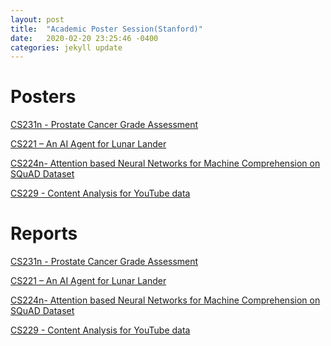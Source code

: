 ```yaml
---
layout: post  
title:  "Academic Poster Session(Stanford)"  
date:   2020-02-20 23:25:46 -0400  
categories: jekyll update
---
```

# Posters 
<a href="https://drive.google.com/file/d/1NRqat7dQZsgsc_44G0FvJUBpzL1piA8f/view?usp=sharing" target="_blank">CS231n - Prostate Cancer Grade Assessment </a>

<a href="https://drive.google.com/file/d/1cZCubLW6sJqa5ogj6Z_-FqvbpcdZCqsC/view?usp=sharing" target="_blank">CS221 – An AI Agent for Lunar Lander</a>

<a href="https://drive.google.com/file/d/1heX20maZMSVVZ-Q13q-dQRc2Xo-0uDBy/view?usp=sharing" target="_blank">CS224n- Attention based Neural Networks for Machine Comprehension on SQuAD Dataset</a>

<a href="https://drive.google.com/file/d/1uWVIu7dLH-CiNwVGQzvVlY0FR_CjYtEC/view?usp=sharing" target="_blank">CS229 - Content Analysis for YouTube data</a>

# Reports 
<a href="https://drive.google.com/file/d/1NRqat7dQZsgsc_44G0FvJUBpzL1piA8f/view?usp=sharing" target="_blank">CS231n - Prostate Cancer Grade Assessment </a>

<a href="https://drive.google.com/file/d/1KM8z-rw1RB82onYrg3NFvTvewu0ix7vW/view?usp=sharing" target="_blank">CS221 – An AI Agent for Lunar Lander</a>

<a href="https://drive.google.com/file/d/1LyKJcFdsqSB_wo2NTAITOGCmvfle6VEG/view?usp=sharing" target="_blank">CS224n- Attention based Neural Networks for Machine Comprehension on SQuAD Dataset</a>

<a href="https://drive.google.com/file/d/1Li-MPyiNsPJQH5mLNLIDFJ9T3JHweYfl/view?usp=sharing" target="_blank">CS229 - Content Analysis for YouTube data</a>


